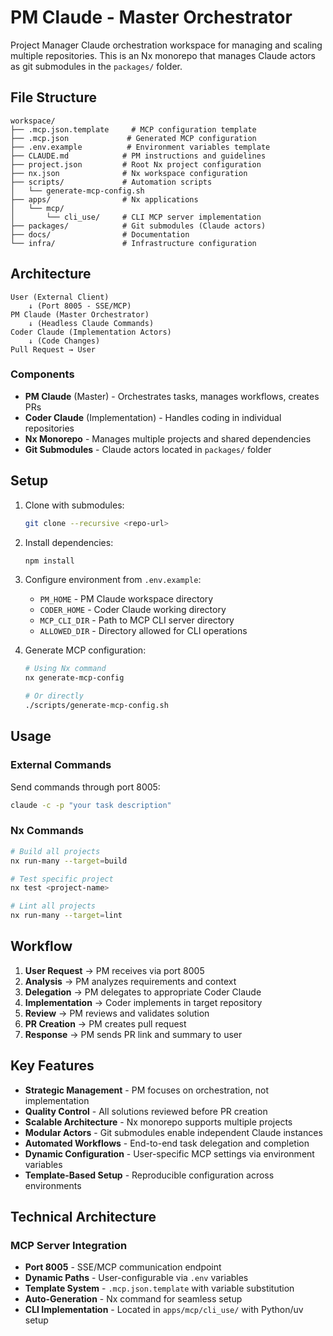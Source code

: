 # PM Claude - Master Orchestrator

Project Manager Claude orchestration workspace for managing and scaling multiple repositories. This is an Nx monorepo that manages Claude actors as git submodules in the `packages/` folder.

## File Structure

```
workspace/
├── .mcp.json.template     # MCP configuration template
├── .mcp.json             # Generated MCP configuration  
├── .env.example          # Environment variables template
├── CLAUDE.md            # PM instructions and guidelines
├── project.json         # Root Nx project configuration
├── nx.json              # Nx workspace configuration
├── scripts/             # Automation scripts
│   └── generate-mcp-config.sh
├── apps/                # Nx applications
│   └── mcp/
│       └── cli_use/     # CLI MCP server implementation
├── packages/            # Git submodules (Claude actors)
├── docs/                # Documentation
└── infra/               # Infrastructure configuration
```

## Architecture

```
User (External Client)
    ↓ (Port 8005 - SSE/MCP)
PM Claude (Master Orchestrator)
    ↓ (Headless Claude Commands)
Coder Claude (Implementation Actors)
    ↓ (Code Changes)
Pull Request → User
```

### Components

- **PM Claude** (Master) - Orchestrates tasks, manages workflows, creates PRs
- **Coder Claude** (Implementation) - Handles coding in individual repositories
- **Nx Monorepo** - Manages multiple projects and shared dependencies
- **Git Submodules** - Claude actors located in `packages/` folder

## Setup

1. Clone with submodules:
   ```bash
   git clone --recursive <repo-url>
   ```

2. Install dependencies:
   ```bash
   npm install
   ```

3. Configure environment from `.env.example`:
   - `PM_HOME` - PM Claude workspace directory
   - `CODER_HOME` - Coder Claude working directory
   - `MCP_CLI_DIR` - Path to MCP CLI server directory
   - `ALLOWED_DIR` - Directory allowed for CLI operations
   
4. Generate MCP configuration:
   ```bash
   # Using Nx command
   nx generate-mcp-config
   
   # Or directly
   ./scripts/generate-mcp-config.sh
   ```

## Usage

### External Commands

Send commands through port 8005:

```bash
claude -c -p "your task description"
```

### Nx Commands

```bash
# Build all projects
nx run-many --target=build

# Test specific project
nx test <project-name>

# Lint all projects  
nx run-many --target=lint
```

## Workflow

1. **User Request** → PM receives via port 8005
2. **Analysis** → PM analyzes requirements and context
3. **Delegation** → PM delegates to appropriate Coder Claude
4. **Implementation** → Coder implements in target repository
5. **Review** → PM reviews and validates solution
6. **PR Creation** → PM creates pull request
7. **Response** → PM sends PR link and summary to user

## Key Features

- **Strategic Management** - PM focuses on orchestration, not implementation
- **Quality Control** - All solutions reviewed before PR creation
- **Scalable Architecture** - Nx monorepo supports multiple projects
- **Modular Actors** - Git submodules enable independent Claude instances
- **Automated Workflows** - End-to-end task delegation and completion
- **Dynamic Configuration** - User-specific MCP settings via environment variables
- **Template-Based Setup** - Reproducible configuration across environments

## Technical Architecture

### MCP Server Integration
- **Port 8005** - SSE/MCP communication endpoint
- **Dynamic Paths** - User-configurable via `.env` variables
- **Template System** - `.mcp.json.template` with variable substitution
- **Auto-Generation** - Nx command for seamless setup
- **CLI Implementation** - Located in `apps/mcp/cli_use/` with Python/uv setup

